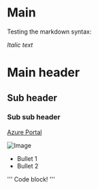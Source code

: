 # Main

Testing the markdown syntax:

_Italic text_

# Main header
## Sub header
### Sub sub header

[Azure Portal](https://portal.azure.com)

![Image](http://image.com)

- Bullet 1
- Bullet 2

'''
Code block!
'''


